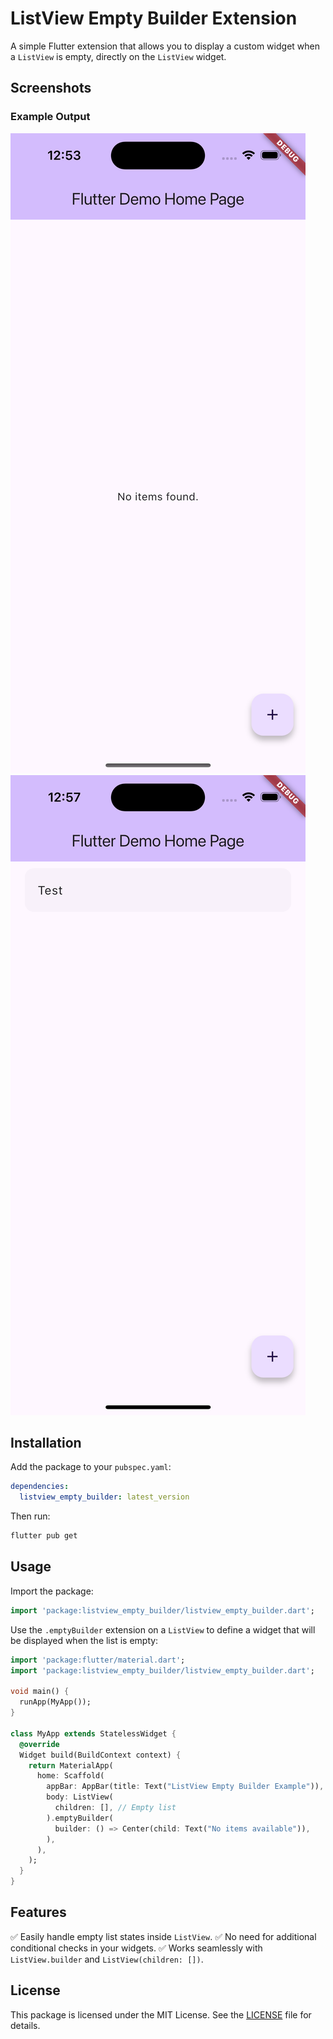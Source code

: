 # ListView Empty Builder Extension

A simple Flutter extension that allows you to display a custom widget when a `ListView` is empty, directly on the `ListView` widget.

## Screenshots

### Example Output
![Screenshot 1](https://raw.githubusercontent.com/chrystoffer/listview_empty_builder/main/screenshots/001.png)
![Screenshot 2](https://raw.githubusercontent.com/chrystoffer/listview_empty_builder/main/screenshots/002.png)

## Installation

Add the package to your `pubspec.yaml`:

```yaml
dependencies:
  listview_empty_builder: latest_version
```

Then run:

```sh
flutter pub get
```

## Usage

Import the package:

```dart
import 'package:listview_empty_builder/listview_empty_builder.dart';
```

Use the `.emptyBuilder` extension on a `ListView` to define a widget that will be displayed when the list is empty:

```dart
import 'package:flutter/material.dart';
import 'package:listview_empty_builder/listview_empty_builder.dart';

void main() {
  runApp(MyApp());
}

class MyApp extends StatelessWidget {
  @override
  Widget build(BuildContext context) {
    return MaterialApp(
      home: Scaffold(
        appBar: AppBar(title: Text("ListView Empty Builder Example")),
        body: ListView(
          children: [], // Empty list
        ).emptyBuilder(
          builder: () => Center(child: Text("No items available")),
        ),
      ),
    );
  }
}
```

## Features
✅ Easily handle empty list states inside `ListView`.
✅ No need for additional conditional checks in your widgets.
✅ Works seamlessly with `ListView.builder` and `ListView(children: [])`.


## License
This package is licensed under the MIT License. See the [LICENSE](LICENSE) file for details.

